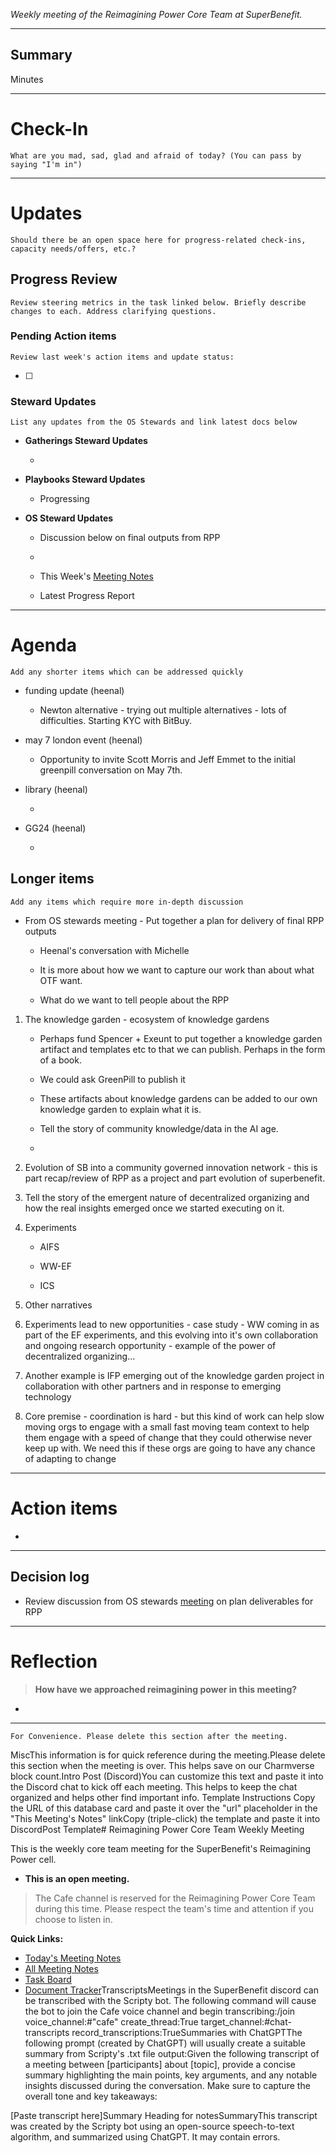 _Weekly meeting of the Reimagining Power Core Team at SuperBenefit._

---

## Summary

Minutes 

---

# Check-In

`What are you mad, sad, glad and afraid of today? (You can pass by saying "I'm in")`

---

# Updates

`Should there be an open space here for progress-related check-ins, capacity needs/offers, etc.?`

## Progress Review

`Review steering metrics in the task linked below. Briefly describe changes to each. Address clarifying questions.`

   

### Pending Action items

`Review last week's action items and update status:`

- [ ]  

### Steward Updates

`List any updates from the OS Stewards and link latest docs below`

- **Gatherings Steward Updates**

  - 

- **Playbooks Steward Updates**

  - Progressing

- **OS Steward Updates**

  - Discussion below on final outputs from RPP

  - 

  - This Week's [Meeting Notes](https://app.charmverse.io/superbenefit/os-stewards-meeting-36-29-4-25-32564911852377754)

  - Latest Progress Report

---

# Agenda

`Add any shorter items which can be addressed quickly`

- funding update (heenal)

  - Newton alternative - trying out multiple alternatives - lots of difficulties. Starting KYC with BitBuy. 

- may 7 london event (heenal)

  - Opportunity to invite Scott Morris and Jeff Emmet to the initial greenpill conversation on May 7th.
 

- library (heenal)

  - 

- GG24 (heenal)

  - 

## Longer items

`Add any items which require more in-depth discussion`

- From OS stewards meeting - Put together a plan for delivery of final RPP outputs 

  - Heenal's conversation with Michelle

  - It is more about how we want to capture our work than about what OTF want. 

  - What do we want to tell people about the RPP

1. The knowledge garden - ecosystem of knowledge gardens 

      - Perhaps fund Spencer + Exeunt to put together a knowledge garden artifact and templates etc to that we can publish. Perhaps in the form of a book.   

      - We could ask GreenPill to publish it 

      - These artifacts about knowledge gardens can be added to our own knowledge garden to explain what it is. 

      - Tell the story of community knowledge/data in the AI age. 

      - 

1. Evolution of SB into a community governed innovation network - this is part recap/review of RPP as a project and part evolution of superbenefit. 


1. Tell the story of the emergent nature of decentralized organizing and how the real insights emerged once we started executing on it. 


1. Experiments 

      - AIFS

      - WW-EF 

      - ICS

1. Other narratives 


1. Experiments lead to new opportunities - case study - WW coming in as part of the EF experiments, and this evolving into it's own collaboration and ongoing research opportunity - example of the power of decentralized organizing... 


1. Another example is IFP emerging out of the knowledge garden project in collaboration with other partners and in response to emerging technology


1. Core premise - coordination is hard - but this kind of work can help slow moving orgs to engage with a small fast moving team context to help them engage with a speed of change that they could otherwise never keep up with. We need this if these orgs are going to have any chance of adapting to change

---

# Action items

- 

---

## Decision log

-    Review discussion from OS stewards [meeting](https://app.charmverse.io/superbenefit/os-stewards-meeting-36-29-4-25-32564911852377754) on plan deliverables for RPP 

---

# Reflection 

> **How have we approached reimagining power in this meeting?**

-  

---

`For Convenience. Please delete this section after the meeting.`

MiscThis information is for quick reference during the meeting.Please delete this section when the meeting is over. This helps save on our Charmverse block count.Intro Post (Discord)You can customize this text and paste it into the Discord chat to kick off each meeting. This helps to keep the chat organized and helps other find important info. Template Instructions Copy the URL of this database card and paste it over the "url" placeholder in the "This Meeting's Notes" linkCopy (triple-click) the template and paste it into DiscordPost Template# Reimagining Power Core Team Weekly Meeting

This is the weekly core team meeting for the SuperBenefit's Reimagining Power cell.

- __This is an **open** meeting.__  
> The Cafe channel is reserved for the Reimagining Power Core Team during this time. Please respect the team's time and attention if you choose to listen in.

**Quick Links:**
- [Today's Meeting Notes](url)  
- [All Meeting Notes](https://app.charmverse.io/superbenefit/meeting-notes-reimagining-power-9995214806368862)  
- [Task Board](https://app.charmverse.io/superbenefit/task-board-reimagining-power-18270894134568505)
- [Document Tracker](https://app.charmverse.io/superbenefit/documents-reimagining-power-8236079332321762)TranscriptsMeetings in the SuperBenefit discord can be transcribed with the Scripty bot. The following command will cause the bot to join the Cafe voice channel and begin transcribing:/join voice_channel:#"cafe" create_thread:True target_channel:#chat-transcripts record_transcriptions:TrueSummaries with ChatGPTThe following prompt (created by ChatGPT) will usually create a suitable summary from Scripty's .txt file output:Given the following transcript of a meeting between [participants] about [topic], provide a concise summary highlighting the main points, key arguments, and any notable insights discussed during the conversation. Make sure to capture the overall tone and key takeaways:

[Paste transcript here]Summary Heading for notesSummaryThis transcript was created by the Scripty bot using an open-source speech-to-text algorithm, and summarized using ChatGPT. It may contain errors.<Paste summary here>

# 